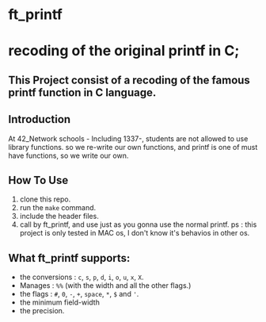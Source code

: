 # ft_printf
# recoding of the original printf in C;

This Project consist of a recoding of the famous printf function in C language.
----

## Introduction
At 42_Network schools - Including 1337-, students are not allowed to use library functions.
so we re-write our own functions, and printf is one of must have functions, so we write our own.

## How To Use
1. clone this repo.
2. run the `make` command.
3. include the header files.
4. call by ft_printf, and use just as you gonna use the normal printf.
ps : this project is only tested in MAC os, I don't know it's behavios in other os.

## What ft_printf supports:
- the conversions : `c`, `s`, `p`, `d`, `i`, `o`, `u`, `x`, `X`.
- Manages : `%%` (with the width and all the other flags.)
- the flags :  `#`, `0`, `-`, `+`, `space`, `*`, `$` and `'`.
- the minimum field-width
- the precision.
